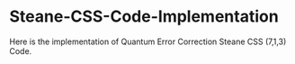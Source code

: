 # Steane-CSS-Code-Implementation
 Here is the implementation of Quantum Error Correction Steane CSS (7,1,3) Code.
